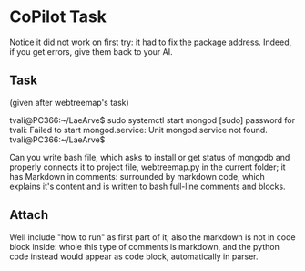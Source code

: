 # CoPilot Task

Notice it did not work on first try: it had to fix the package address. Indeed, if you get errors, give them back to your AI.

## Task

(given after webtreemap's task)

tvali@PC366:~/LaeArve$ sudo systemctl start mongod
[sudo] password for tvali: 
Failed to start mongod.service: Unit mongod.service not found.
tvali@PC366:~/LaeArve$ 

Can you write bash file, which asks to install or get status of mongodb and properly connects it to project file, webtreemap.py in the current folder; it has Markdown in comments: surrounded by markdown code, which explains it's content and is written to bash full-line comments and blocks.

## Attach

Well include "how to run" as first part of it; also the markdown is not in code block inside: whole this type of comments is markdown, and the python code instead would appear as code block, automatically in parser.